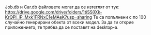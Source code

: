Job.db и Car.db файловете могат да се изтеглят от тук: https://drive.google.com/drive/folders/1tiSS0Xk-KrQPI_IP_Mxk1FRNxC1eMAeK?usp=sharing
Те са попълнени с по 100 случайно генерирани обекта от всеки модел. За да ги открие приложението, те трябва да се поставят на desktop-а.
